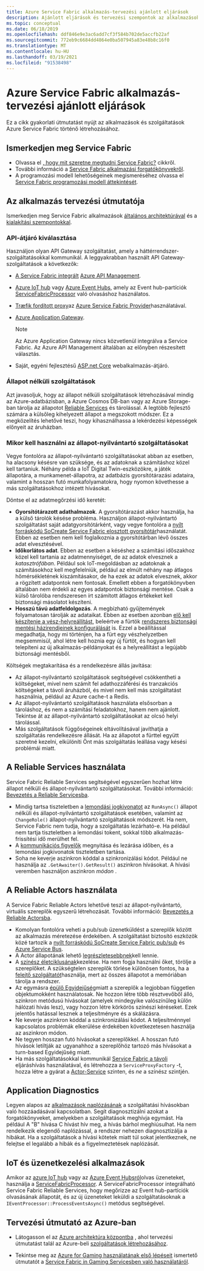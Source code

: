 ```yaml
---
title: Azure Service Fabric alkalmazás-tervezési ajánlott eljárások
description: Ajánlott eljárások és tervezési szempontok az alkalmazások és szolgáltatások Azure Service Fabric használatával történő fejlesztéséhez.
ms.topic: conceptual
ms.date: 06/18/2019
ms.openlocfilehash: ddf846e9e3ac6add7cf3f584b702de5accfb22af
ms.sourcegitcommit: 772eb9c6684dd4864e0ba507945a83e48b8c16f0
ms.translationtype: MT
ms.contentlocale: hu-HU
ms.lasthandoff: 03/19/2021
ms.locfileid: "91538498"
---
```

# <a name="azure-service-fabric-application-design-best-practices"></a>Azure Service Fabric alkalmazás-tervezési ajánlott eljárások

Ez a cikk gyakorlati útmutatást nyújt az alkalmazások és szolgáltatások Azure Service Fabric történő létrehozásához.
 
## <a name="get-familiar-with-service-fabric"></a>Ismerkedjen meg Service Fabric
* Olvassa el [, hogy mit szeretne megtudni Service Fabric?](service-fabric-content-roadmap.md) cikkről.
* További információ a [Service Fabric alkalmazási forgatókönyvekről](service-fabric-application-scenarios.md).
* A programozási modell lehetőségeinek megismeréséhez olvassa el [Service Fabric programozási modell áttekintését](service-fabric-choose-framework.md).



## <a name="application-design-guidance"></a>Az alkalmazás tervezési útmutatója
Ismerkedjen meg Service Fabric alkalmazások [általános architektúrával](/azure/architecture/reference-architectures/microservices/service-fabric) és a [kialakítási szempontokkal](/azure/architecture/reference-architectures/microservices/service-fabric#design-considerations).

### <a name="choose-an-api-gateway"></a>API-átjáró kiválasztása
Használjon olyan API Gateway szolgáltatást, amely a háttérrendszer-szolgáltatásokkal kommunikál. A leggyakrabban használt API Gateway-szolgáltatások a következők:

- [A Service Fabric integrált](./service-fabric-tutorial-deploy-api-management.md) [Azure API Management](./service-fabric-api-management-overview.md).
- [Azure IoT hub](../iot-hub/index.yml) vagy [Azure Event Hubs](../event-hubs/index.yml), amely az Event hub-partíciók [ServiceFabricProcessor](https://github.com/Azure/azure-sdk-for-net/tree/master/sdk/eventhub/Microsoft.Azure.EventHubs.ServiceFabricProcessor) való olvasáshoz használatos.
- [Træfik fordított proxy](https://techcommunity.microsoft.com/t5/azure-service-fabric/bg-p/Service-Fabric)az [Azure Service Fabric Provider](https://docs.traefik.io/v1.6/configuration/backends/servicefabric/)használatával.
- [Azure Application Gateway](../application-gateway/index.yml).

   > [!NOTE] 
   > Az Azure Application Gateway nincs közvetlenül integrálva a Service Fabric. Az Azure API Management általában az előnyben részesített választás.
- Saját, egyéni fejlesztésű [ASP.net Core](./service-fabric-reliable-services-communication-aspnetcore.md) webalkalmazás-átjáró.

### <a name="stateless-services"></a>Állapot nélküli szolgáltatások
Azt javasoljuk, hogy az állapot nélküli szolgáltatások létrehozásával mindig az Azure-adatbázisban, a Azure Cosmos DB-ban vagy az Azure Storage-ban tárolja az állapotot [Reliable Services](./service-fabric-reliable-services-introduction.md) és tárolással. A legtöbb fejlesztő számára a külsőleg kihelyezett állapot a megszokott módszer. Ez a megközelítés lehetővé teszi, hogy kihasználhassa a lekérdezési képességek előnyeit az áruházban.  

### <a name="when-to-use-stateful-services"></a>Mikor kell használni az állapot-nyilvántartó szolgáltatásokat
Vegye fontolóra az állapot-nyilvántartó szolgáltatásokat abban az esetben, ha alacsony késésre van szüksége, és az adatoknak a számításhoz közel kell tartaniuk. Néhány példa a IoT Digital Twin-eszközökre, a játék állapotára, a munkamenet-állapotra, az adatbázis gyorsítótárazási adataira, valamint a hosszan futó munkafolyamatokra, hogy nyomon követhesse a más szolgáltatásokhoz intézett hívásokat.

Döntse el az adatmegőrzési idő keretét:

- **Gyorsítótárazott adathalmazok**. A gyorsítótárazást akkor használja, ha a külső tárolók késése probléma. Használjon állapot-nyilvántartó szolgáltatást saját adatgyorsítótárként, vagy vegye fontolóra a [nyílt forráskódú SoCreate Service Fabric elosztott gyorsítótár](https://github.com/SoCreate/service-fabric-distributed-cache)használatát. Ebben az esetben nem kell foglalkoznia a gyorsítótárban lévő összes adat elvesztésével.
- **Időkorlátos adat**. Ebben az esetben a késéshez a számítási időszakhoz közel kell tartania az adatmennyiséget, de az adatok elvesznek a *katasztrófában*. Például sok IoT-megoldásban az adatoknak a számításokhoz kell megfelelniük, például az elmúlt néhány nap átlagos hőmérsékletének kiszámításakor, de ha ezek az adatok elvesznek, akkor a rögzített adatpontok nem fontosak. Emellett ebben a forgatókönyvben általában nem érdekli az egyes adatpontok biztonsági mentése. Csak a külső tárolóba rendszeresen írt számított átlagos értékeket kell biztonsági másolatot készíteni.  
- **Hosszú távú adatfeldolgozás**. A megbízható gyűjtemények folyamatosan tárolják az adataikat. Ebben az esetben azonban [elő kell készítenie a vész-helyreállítást](./service-fabric-disaster-recovery.md), beleértve a fürtök [rendszeres biztonsági mentési házirendjeinek konfigurálását](./service-fabric-backuprestoreservice-configure-periodic-backup.md) is. Ezzel a beállítással megadhatja, hogy mi történjen, ha a fürt egy vészhelyzetben megsemmisül, ahol létre kell hoznia egy új fürtöt, és hogyan kell telepíteni az új alkalmazás-példányokat és a helyreállítást a legújabb biztonsági mentésből.

Költségek megtakarítása és a rendelkezésre állás javítása:
- Az állapot-nyilvántartó szolgáltatások segítségével csökkentheti a költségeket, mivel nem számít fel adathozzáférési és tranzakciós költségeket a távoli áruházból, és mivel nem kell más szolgáltatást használnia, például az Azure cache-t a Redis.
- Az állapot-nyilvántartó szolgáltatások használata elsősorban a tároláshoz, és nem a számítási feladatokhoz, hanem nem ajánlott. Tekintse át az állapot-nyilvántartó szolgáltatásokat az olcsó helyi tárolással.
- Más szolgáltatások függőségeinek eltávolításával javíthatja a szolgáltatás rendelkezésre állását. Ha az állapotot a fürttel együtt szeretné kezelni, elkülöníti Önt más szolgáltatás leállása vagy késési problémái miatt.

## <a name="how-to-work-with-reliable-services"></a>A Reliable Services használata
Service Fabric Reliable Services segítségével egyszerűen hozhat létre állapot nélküli és állapot-nyilvántartó szolgáltatásokat. További információ: [Bevezetés a Reliable Servicesba](./service-fabric-reliable-services-introduction.md).
- Mindig tartsa tiszteletben a [lemondási jogkivonatot](./service-fabric-reliable-services-lifecycle.md#stateful-service-primary-swaps) az `RunAsync()` állapot nélküli és állapot-nyilvántartó szolgáltatások esetében, valamint az `ChangeRole()` állapot-nyilvántartó szolgáltatások módszerét. Ha nem, Service Fabric nem tudja, hogy a szolgáltatás lezárható-e. Ha például nem tartja tiszteletben a lemondási tokent, sokkal több alkalmazás-frissítési idő merülhet fel.
-    A [kommunikációs figyelők](./service-fabric-reliable-services-communication.md) megnyitása és lezárása időben, és a lemondási jogkivonatok tiszteletben tartása.
-    Soha ne keverje aszinkron kóddal a szinkronizálási kódot. Például ne használja az `.GetAwaiter().GetResult()` aszinkron hívásokat. A hívási veremben használjon aszinkron *módon* .

## <a name="how-to-work-with-reliable-actors"></a>A Reliable Actors használata
A Service Fabric Reliable Actors lehetővé teszi az állapot-nyilvántartó, virtuális szereplők egyszerű létrehozását. További információ: [Bevezetés a Reliable Actorsba](./service-fabric-reliable-actors-introduction.md).

- Komolyan fontolóra veheti a pub/sub üzenetküldést a szereplők között az alkalmazás méretezése érdekében. A szolgáltatást biztosító eszközök közé tartozik a [nyílt forráskódú SoCreate Service Fabric pub/sub](https://service-fabric-pub-sub.socreate.it/) és [Azure Service Bus](/azure/service-bus/).
- A Actor állapotának lehető [legrészletesebbnek](./service-fabric-reliable-actors-state-management.md#best-practices)kell lennie.
- A [színész életciklusának](./service-fabric-reliable-actors-state-management.md#best-practices)kezelése. Ha nem fogja használni őket, törölje a szereplőket. A szükségtelen szereplők törlése különösen fontos, ha a [felejtő szolgáltatót](./service-fabric-reliable-actors-state-management.md#state-persistence-and-replication)használja, mert az összes állapotot a memóriában tárolja a rendszer.
- Az egymásra [épülő Egyidejűség](./service-fabric-reliable-actors-introduction.md#concurrency)miatt a szereplők a legjobban független objektumokként használatosak. Ne hozzon létre több résztvevőből álló, szinkron metódusú hívásokat (amelyek mindegyike valószínűleg külön hálózati hívás lesz), vagy hozzon létre körkörös színészi kéréseket. Ezek jelentős hatással lesznek a teljesítményre és a skálázásra.
- Ne keverje aszinkron kóddal a szinkronizálási kódot. A teljesítménnyel kapcsolatos problémák elkerülése érdekében következetesen használja az aszinkron módon.
- Ne tegyen hosszan futó hívásokat a szereplőkkel. A hosszan futó hívások letiltják az ugyanahhoz a szereplőhöz tartozó más hívásokat a turn-based Egyidejűség miatt.
- Ha más szolgáltatásokkal kommunikál [Service Fabric a távoli](./service-fabric-reliable-services-communication-remoting.md) eljáráshívás használatával, és létrehozza a `ServiceProxyFactory` -t, hozza létre a gyárat a [Actor-Service](./service-fabric-reliable-actors-using.md) szinten, és *ne* a színész szintjén.


## <a name="application-diagnostics"></a>Application Diagnostics
Legyen alapos az [alkalmazások naplózásának](./service-fabric-diagnostics-event-generation-app.md) a szolgáltatási hívásokban való hozzáadásával kapcsolatban. Segít diagnosztizálni azokat a forgatókönyveket, amelyekben a szolgáltatások meghívja egymást. Ha például A "B" hívása C hívást hív meg, a hívás bárhol meghiúsulhat. Ha nem rendelkezik elegendő naplózással, a rendszer nehezen diagnosztizálja a hibákat. Ha a szolgáltatások a hívási kötetek miatt túl sokat jelentkeznek, ne felejtse el legalább a hibák és a figyelmeztetések naplózását.

## <a name="iot-and-messaging-applications"></a>IoT és üzenetkezelési alkalmazások
Amikor az [azure IoT hub](../iot-hub/index.yml) vagy az [Azure Event Hubsról](../event-hubs/index.yml)olvas üzeneteket, használja a  [ServiceFabricProcessor](https://github.com/Azure/azure-event-hubs/tree/master/samples/DotNet/Microsoft.Azure.EventHubs/ServiceFabricProcessor). A ServiceFabricProcessor integrálható Service Fabric Reliable Services, hogy megőrizze az Event hub-partíciók olvasásának állapotát, és az új üzeneteket leküldi a szolgáltatásoknak a `IEventProcessor::ProcessEventsAsync()` metódus segítségével.


## <a name="design-guidance-on-azure"></a>Tervezési útmutató az Azure-ban
* Látogasson el az [Azure architektúra központba](/azure/architecture/microservices/) , ahol tervezési útmutatást talál az Azure-beli [szolgáltatások létrehozásához](/azure/architecture/microservices/).

* Tekintse meg az [Azure for Gaming használatának első lépéseit](/gaming/azure/) ismertető útmutatót a [Service Fabric in Gaming Servicesben való használatáról](/gaming/azure/reference-architectures/multiplayer-synchronous-sf).
